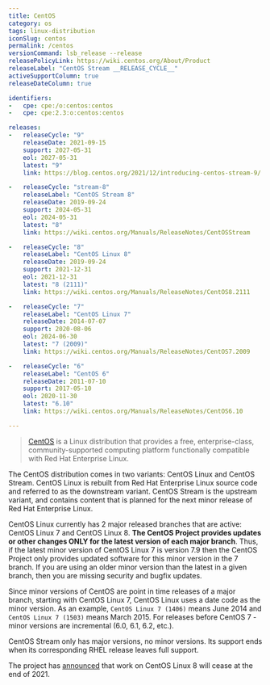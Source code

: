 ```yaml
---
title: CentOS
category: os
tags: linux-distribution
iconSlug: centos
permalink: /centos
versionCommand: lsb_release --release
releasePolicyLink: https://wiki.centos.org/About/Product
releaseLabel: "CentOS Stream __RELEASE_CYCLE__"
activeSupportColumn: true
releaseDateColumn: true

identifiers:
-   cpe: cpe:/o:centos:centos
-   cpe: cpe:2.3:o:centos:centos

releases:
-   releaseCycle: "9"
    releaseDate: 2021-09-15
    support: 2027-05-31
    eol: 2027-05-31
    latest: "9"
    link: https://blog.centos.org/2021/12/introducing-centos-stream-9/

-   releaseCycle: "stream-8"
    releaseLabel: "CentOS Stream 8"
    releaseDate: 2019-09-24
    support: 2024-05-31
    eol: 2024-05-31
    latest: "8"
    link: https://wiki.centos.org/Manuals/ReleaseNotes/CentOSStream

-   releaseCycle: "8"
    releaseLabel: "CentOS Linux 8"
    releaseDate: 2019-09-24
    support: 2021-12-31
    eol: 2021-12-31
    latest: "8 (2111)"
    link: https://wiki.centos.org/Manuals/ReleaseNotes/CentOS8.2111

-   releaseCycle: "7"
    releaseLabel: "CentOS Linux 7"
    releaseDate: 2014-07-07
    support: 2020-08-06
    eol: 2024-06-30
    latest: "7 (2009)"
    link: https://wiki.centos.org/Manuals/ReleaseNotes/CentOS7.2009

-   releaseCycle: "6"
    releaseLabel: "CentOS 6"
    releaseDate: 2011-07-10
    support: 2017-05-10
    eol: 2020-11-30
    latest: "6.10"
    link: https://wiki.centos.org/Manuals/ReleaseNotes/CentOS6.10

---
```


> [CentOS](https://centos.org/) is a Linux distribution that provides a free, enterprise-class,
> community-supported computing platform functionally compatible with Red Hat Enterprise Linux.

The CentOS distribution comes in two variants: CentOS Linux and CentOS Stream.  CentOS Linux is
rebuilt from Red Hat Enterprise Linux source code and referred to as the downstream variant.
CentOS Stream is the upstream variant, and contains content that is planned for the next minor
release of Red Hat Enterprise Linux.

CentOS Linux currently has 2 major released branches that are active: CentOS Linux 7 and CentOS Linux 8.
**The CentOS Project provides updates or other changes ONLY for the latest version of each major branch**.
Thus, if the latest minor version of CentOS Linux 7 is version 7.9 then the CentOS Project only
provides updated software for this minor version in the 7 branch.
If you are using an older minor version than the latest in a given branch, then you are missing
security and bugfix updates.

Since minor versions of CentOS are point in time releases of a major branch, starting with CentOS
Linux 7, CentOS Linux uses a date code as the minor version.
As an example, `CentOS Linux 7 (1406)` means June 2014 and `CentOS Linux 7 (1503)` means March 2015.
For releases before CentOS 7 - minor versions are incremental (6.0, 6.1, 6.2, etc.).

CentOS Stream only has major versions, no minor versions. Its support ends when its corresponding
RHEL release leaves full support.

The project has [announced](https://blog.centos.org/2020/12/future-is-centos-stream/) that work on
CentOS Linux 8 will cease at the end of 2021.
